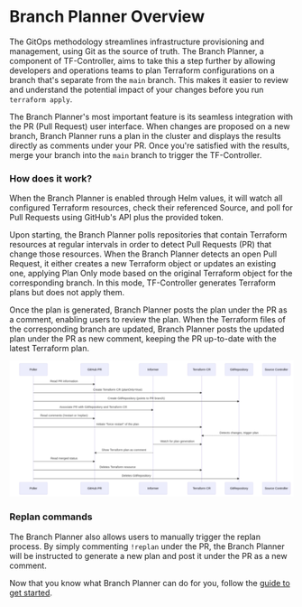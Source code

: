 # Branch Planner Overview

The GitOps methodology streamlines infrastructure provisioning and management, using Git as the source of truth. The Branch Planner, a component of TF-Controller, aims to take this a step further by allowing developers and operations teams to plan Terraform configurations on a branch that's separate from the `main` branch. This makes it easier to review and understand the potential impact of your changes before you run `terraform apply`.

The Branch Planner's most important feature is its seamless integration with the PR (Pull Request) user interface. When changes are proposed on a new branch, Branch Planner runs a plan in the cluster and displays the results directly as comments under your PR. Once you're satisfied with the results, merge your branch into the `main` branch to trigger the TF-Controller. 

### How does it work?

When the Branch Planner is enabled through Helm values, it will watch all configured Terraform resources, check their referenced Source, and poll for Pull Requests using GitHub's API plus the provided token.

Upon starting, the Branch Planner polls repositories that contain Terraform resources at regular intervals in order to detect Pull Requests (PR) that change those resources. When the Branch Planner detects an open Pull Request, it either creates a new Terraform object or updates an existing one, applying Plan Only mode based on the original Terraform object for the corresponding branch. In this mode, TF-Controller generates Terraform plans but does not apply them. 

Once the plan is generated, Branch Planner posts the plan under the PR as a comment, enabling users to review the plan. When the Terraform files of the corresponding branch are updated, Branch Planner posts the updated plan under the PR as new comment, keeping the PR up-to-date with the latest Terraform plan.

![branch planner](branch-planner.png)

### Replan commands

The Branch Planner also allows users to manually trigger the replan process. By simply commenting `!replan` under the PR, the Branch Planner will be instructed to generate a new plan and post it under the PR as a new comment.

Now that you know what Branch Planner can do for you, follow the [guide to get started](./branch-planner-getting-started.md).

